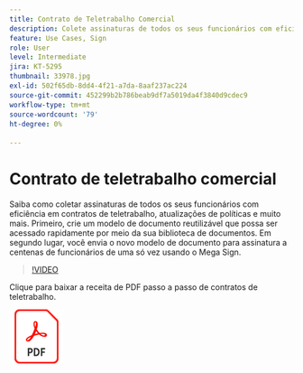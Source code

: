 ```yaml
---
title: Contrato de Teletrabalho Comercial
description: Colete assinaturas de todos os seus funcionários com eficiência em contratos de teletrabalho
feature: Use Cases, Sign
role: User
level: Intermediate
jira: KT-5295
thumbnail: 33978.jpg
exl-id: 502f65db-8dd4-4f21-a7da-8aaf237ac224
source-git-commit: 452299b2b786beab9df7a5019da4f3840d9cdec9
workflow-type: tm+mt
source-wordcount: '79'
ht-degree: 0%

---
```


# Contrato de teletrabalho comercial

Saiba como coletar assinaturas de todos os seus funcionários com eficiência em contratos de teletrabalho, atualizações de políticas e muito mais. Primeiro, crie um modelo de documento reutilizável que possa ser acessado rapidamente por meio da sua biblioteca de documentos. Em segundo lugar, você envia o novo modelo de documento para assinatura a centenas de funcionários de uma só vez usando o Mega Sign.

>[!VIDEO](https://video.tv.adobe.com/v/33978?quality=12&learn=on&hidetitle=true)

Clique para baixar a receita de PDF passo a passo de contratos de teletrabalho.

[![Baixar receita PDF](../assets/acrobat_PDF_96.png)](../assets/UseCaseRecipe-EN-UsingMegaSign.pdf)
